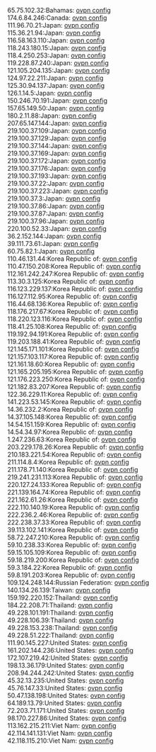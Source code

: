 65.75.102.32:Bahamas: [ovpn config](vpn/65_75_102_32.ovpn)  
174.6.84.246:Canada: [ovpn config](vpn/174_6_84_246.ovpn)  
111.96.70.21:Japan: [ovpn config](vpn/111_96_70_21.ovpn)  
115.36.21.94:Japan: [ovpn config](vpn/115_36_21_94.ovpn)  
116.58.163.110:Japan: [ovpn config](vpn/116_58_163_110.ovpn)  
118.243.180.15:Japan: [ovpn config](vpn/118_243_180_15.ovpn)  
118.4.250.253:Japan: [ovpn config](vpn/118_4_250_253.ovpn)  
119.228.87.240:Japan: [ovpn config](vpn/119_228_87_240.ovpn)  
121.105.204.135:Japan: [ovpn config](vpn/121_105_204_135.ovpn)  
124.97.22.211:Japan: [ovpn config](vpn/124_97_22_211.ovpn)  
125.30.94.137:Japan: [ovpn config](vpn/125_30_94_137.ovpn)  
126.1.14.5:Japan: [ovpn config](vpn/126_1_14_5.ovpn)  
150.246.70.191:Japan: [ovpn config](vpn/150_246_70_191.ovpn)  
157.65.149.50:Japan: [ovpn config](vpn/157_65_149_50.ovpn)  
180.2.11.88:Japan: [ovpn config](vpn/180_2_11_88.ovpn)  
207.65.147.144:Japan: [ovpn config](vpn/207_65_147_144.ovpn)  
219.100.37.109:Japan: [ovpn config](vpn/219_100_37_109.ovpn)  
219.100.37.129:Japan: [ovpn config](vpn/219_100_37_129.ovpn)  
219.100.37.144:Japan: [ovpn config](vpn/219_100_37_144.ovpn)  
219.100.37.169:Japan: [ovpn config](vpn/219_100_37_169.ovpn)  
219.100.37.172:Japan: [ovpn config](vpn/219_100_37_172.ovpn)  
219.100.37.176:Japan: [ovpn config](vpn/219_100_37_176.ovpn)  
219.100.37.193:Japan: [ovpn config](vpn/219_100_37_193.ovpn)  
219.100.37.22:Japan: [ovpn config](vpn/219_100_37_22.ovpn)  
219.100.37.223:Japan: [ovpn config](vpn/219_100_37_223.ovpn)  
219.100.37.3:Japan: [ovpn config](vpn/219_100_37_3.ovpn)  
219.100.37.86:Japan: [ovpn config](vpn/219_100_37_86.ovpn)  
219.100.37.87:Japan: [ovpn config](vpn/219_100_37_87.ovpn)  
219.100.37.96:Japan: [ovpn config](vpn/219_100_37_96.ovpn)  
220.100.52.33:Japan: [ovpn config](vpn/220_100_52_33.ovpn)  
36.2.152.144:Japan: [ovpn config](vpn/36_2_152_144.ovpn)  
39.111.73.61:Japan: [ovpn config](vpn/39_111_73_61.ovpn)  
60.75.82.1:Japan: [ovpn config](vpn/60_75_82_1.ovpn)  
110.46.131.44:Korea Republic of: [ovpn config](vpn/110_46_131_44.ovpn)  
110.47.150.208:Korea Republic of: [ovpn config](vpn/110_47_150_208.ovpn)  
112.161.242.247:Korea Republic of: [ovpn config](vpn/112_161_242_247.ovpn)  
113.30.3.125:Korea Republic of: [ovpn config](vpn/113_30_3_125.ovpn)  
116.123.229.137:Korea Republic of: [ovpn config](vpn/116_123_229_137.ovpn)  
116.127.112.95:Korea Republic of: [ovpn config](vpn/116_127_112_95.ovpn)  
116.44.68.136:Korea Republic of: [ovpn config](vpn/116_44_68_136.ovpn)  
118.176.217.67:Korea Republic of: [ovpn config](vpn/118_176_217_67.ovpn)  
118.220.123.116:Korea Republic of: [ovpn config](vpn/118_220_123_116.ovpn)  
118.41.25.108:Korea Republic of: [ovpn config](vpn/118_41_25_108.ovpn)  
119.192.94.191:Korea Republic of: [ovpn config](vpn/119_192_94_191.ovpn)  
119.203.188.41:Korea Republic of: [ovpn config](vpn/119_203_188_41.ovpn)  
121.145.171.101:Korea Republic of: [ovpn config](vpn/121_145_171_101.ovpn)  
121.157.103.117:Korea Republic of: [ovpn config](vpn/121_157_103_117.ovpn)  
121.161.18.60:Korea Republic of: [ovpn config](vpn/121_161_18_60.ovpn)  
121.165.205.195:Korea Republic of: [ovpn config](vpn/121_165_205_195.ovpn)  
121.176.223.250:Korea Republic of: [ovpn config](vpn/121_176_223_250.ovpn)  
121.182.83.207:Korea Republic of: [ovpn config](vpn/121_182_83_207.ovpn)  
122.36.229.11:Korea Republic of: [ovpn config](vpn/122_36_229_11.ovpn)  
141.223.53.145:Korea Republic of: [ovpn config](vpn/141_223_53_145.ovpn)  
14.36.232.2:Korea Republic of: [ovpn config](vpn/14_36_232_2.ovpn)  
14.37.105.148:Korea Republic of: [ovpn config](vpn/14_37_105_148.ovpn)  
14.54.151.159:Korea Republic of: [ovpn config](vpn/14_54_151_159.ovpn)  
14.54.34.97:Korea Republic of: [ovpn config](vpn/14_54_34_97.ovpn)  
1.247.236.63:Korea Republic of: [ovpn config](vpn/1_247_236_63.ovpn)  
203.229.178.26:Korea Republic of: [ovpn config](vpn/203_229_178_26.ovpn)  
210.183.221.54:Korea Republic of: [ovpn config](vpn/210_183_221_54.ovpn)  
211.114.8.4:Korea Republic of: [ovpn config](vpn/211_114_8_4.ovpn)  
211.178.71.140:Korea Republic of: [ovpn config](vpn/211_178_71_140.ovpn)  
219.241.231.113:Korea Republic of: [ovpn config](vpn/219_241_231_113.ovpn)  
220.127.24.133:Korea Republic of: [ovpn config](vpn/220_127_24_133.ovpn)  
221.139.164.74:Korea Republic of: [ovpn config](vpn/221_139_164_74.ovpn)  
221.162.61.26:Korea Republic of: [ovpn config](vpn/221_162_61_26.ovpn)  
222.110.140.19:Korea Republic of: [ovpn config](vpn/222_110_140_19.ovpn)  
222.236.2.46:Korea Republic of: [ovpn config](vpn/222_236_2_46.ovpn)  
222.238.37.33:Korea Republic of: [ovpn config](vpn/222_238_37_33.ovpn)  
39.113.102.141:Korea Republic of: [ovpn config](vpn/39_113_102_141.ovpn)  
58.72.247.210:Korea Republic of: [ovpn config](vpn/58_72_247_210.ovpn)  
59.10.238.33:Korea Republic of: [ovpn config](vpn/59_10_238_33.ovpn)  
59.15.105.109:Korea Republic of: [ovpn config](vpn/59_15_105_109.ovpn)  
59.18.219.200:Korea Republic of: [ovpn config](vpn/59_18_219_200.ovpn)  
59.3.184.22:Korea Republic of: [ovpn config](vpn/59_3_184_22.ovpn)  
59.8.191.203:Korea Republic of: [ovpn config](vpn/59_8_191_203.ovpn)  
109.124.248.144:Russian Federation: [ovpn config](vpn/109_124_248_144.ovpn)  
140.134.26.139:Taiwan: [ovpn config](vpn/140_134_26_139.ovpn)  
159.192.220.152:Thailand: [ovpn config](vpn/159_192_220_152.ovpn)  
184.22.208.71:Thailand: [ovpn config](vpn/184_22_208_71.ovpn)  
49.228.101.191:Thailand: [ovpn config](vpn/49_228_101_191.ovpn)  
49.228.106.39:Thailand: [ovpn config](vpn/49_228_106_39.ovpn)  
49.228.153.238:Thailand: [ovpn config](vpn/49_228_153_238.ovpn)  
49.228.51.222:Thailand: [ovpn config](vpn/49_228_51_222.ovpn)  
111.90.145.227:United States: [ovpn config](vpn/111_90_145_227.ovpn)  
161.202.144.236:United States: [ovpn config](vpn/161_202_144_236.ovpn)  
172.107.219.42:United States: [ovpn config](vpn/172_107_219_42.ovpn)  
198.13.36.179:United States: [ovpn config](vpn/198_13_36_179.ovpn)  
208.94.244.242:United States: [ovpn config](vpn/208_94_244_242.ovpn)  
45.32.13.235:United States: [ovpn config](vpn/45_32_13_235.ovpn)  
45.76.147.33:United States: [ovpn config](vpn/45_76_147_33.ovpn)  
50.47.138.198:United States: [ovpn config](vpn/50_47_138_198.ovpn)  
64.189.13.79:United States: [ovpn config](vpn/64_189_13_79.ovpn)  
72.203.71.171:United States: [ovpn config](vpn/72_203_71_171.ovpn)  
98.170.227.86:United States: [ovpn config](vpn/98_170_227_86.ovpn)  
113.162.215.211:Viet Nam: [ovpn config](vpn/113_162_215_211.ovpn)  
42.114.141.131:Viet Nam: [ovpn config](vpn/42_114_141_131.ovpn)  
42.118.115.210:Viet Nam: [ovpn config](vpn/42_118_115_210.ovpn)  
